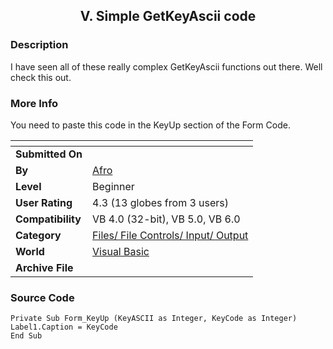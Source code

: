 ﻿<div align="center">

## V\. Simple GetKeyAscii code


</div>

### Description

I have seen all of these really complex GetKeyAscii functions out there. Well check this out.
 
### More Info
 
You need to paste this code in the KeyUp section of the Form Code.


<span>             |<span>
---                |---
**Submitted On**   |
**By**             |[Afro](https://github.com/Planet-Source-Code/PSCIndex/blob/master/ByAuthor/afro.md)
**Level**          |Beginner
**User Rating**    |4.3 (13 globes from 3 users)
**Compatibility**  |VB 4\.0 \(32\-bit\), VB 5\.0, VB 6\.0
**Category**       |[Files/ File Controls/ Input/ Output](https://github.com/Planet-Source-Code/PSCIndex/blob/master/ByCategory/files-file-controls-input-output__1-3.md)
**World**          |[Visual Basic](https://github.com/Planet-Source-Code/PSCIndex/blob/master/ByWorld/visual-basic.md)
**Archive File**   |[](https://github.com/Planet-Source-Code/afro-v-simple-getkeyascii-code__1-7946/archive/master.zip)





### Source Code

```
Private Sub Form_KeyUp (KeyASCII as Integer, KeyCode as Integer)
Label1.Caption = KeyCode
End Sub
```

